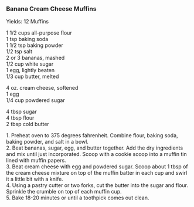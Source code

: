 
### Banana Cream Cheese Muffins  
Yields: 12 Muffins  
    
1 1/2 cups all-purpose flour  
1 tsp baking soda  
1 1/2 tsp baking powder  
1/2 tsp salt  
2 or 3 bananas, mashed  
1/2 cup white sugar  
1 egg, lightly beaten  
1/3 cup butter, melted  
    
4 oz. cream cheese, softened  
1 egg  
1/4 cup powdered sugar  
    
4 tbsp sugar  
4 tbsp flour  
2 tbsp cold butter  
    
1\. Preheat oven to 375 degrees fahrenheit. Combine flour, baking soda, baking powder, and salt in a bowl.   
2\. Beat bananas, sugar, egg, and butter together. Add the dry ingredients and mix until just incorporated. Scoop with a cookie scoop into a muffin tin lined with muffin papers.   
3\. Beat cream cheese with egg and powdered sugar. Scoop about 1 tbsp of the cream cheese mixture on top of the muffin batter in each cup and swirl it a little bit with a knife.   
4\. Using a pastry cutter or two forks, cut the butter into the sugar and flour. Sprinkle the crumble on top of each muffin cup.   
5\. Bake 18-20 minutes or until a toothpick comes out clean.   
